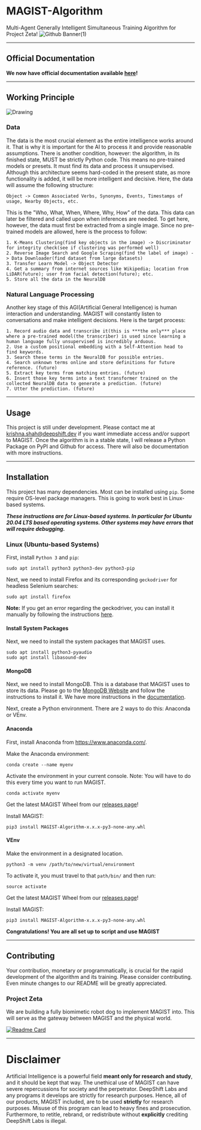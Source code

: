 # MAGIST-Algorithm
Multi-Agent Generally Intelligent Simultaneous Training Algorithm for Project Zeta!
![Github Banner(1)](https://user-images.githubusercontent.com/85193239/171949594-50a1f380-de26-4cd1-94d8-769a4c032455.png)

***

## Official Documentation

**We now have official documentation available [here](https://wiki.deepshift.dev)!**

***

## Working Principle
![Drawing](https://user-images.githubusercontent.com/85193239/180865087-f5da4734-11c7-4019-8a74-309e3b2198a7.png)


### Data
The data is the most crucial element as the entire intelligence works around it. That is why it is important for the 
AI to process it and provide reasonable assumptions. There is another condition, however: the algorithm, in its finished 
state, MUST be strictly Python code. This means no pre-trained models or presets. It must find its data and process it unsupervised. Although this architecture seems hard-coded in the present state, as more functionality is added, it will be more intelligent and decisive. Here, the data will assume the following structure:

```
Object -> Common Associated Verbs, Synonyms, Events, Timestamps of usage, Nearby Objects, etc.
```

This is the "Who, What, When, Where, Why, How" of the data. This data can later be filtered and called upon when 
inferences are needed. To get here, however, the data must first be extracted from a single image. Since no pre-trained 
models are allowed, here is the process to follow:

```
1. K-Means Clustering(find key objects in the image) -> Discriminator for integrity check(see if clustering was performed well)
2. Reverse Image Search and Google Scraping(find the label of image) -> Data Downloader(find dataset from large datasets)
3. Transfer Learn Model -> Object Detector
4. Get a summary from internet sources like Wikipedia; location from LiDAR(future); user from facial detection(future); etc.
5. Store all the data in the NeuralDB
```

### Natural Language Processing
Another key stage of this AGI(Artificial General Intelligence) is human interaction and understanding. MAGIST will constantly listen to conversations and make intelligent decisions. Here is the target process:

```
1. Record audio data and transcribe it(this is ***the only*** place where a pre-trained model(the transcriber) is used since learning a human language fully unsupervised is incredibly arduous.
2. Use a custom positional embedding with a Self-Attention head to find keywords.
3. Search these terms in the NeuralDB for possible entries.
4. Search unknown terms online and store definitions for future reference. (future)
5. Extract key terms from matching entries. (future)
6. Insert those key terms into a text transformer trained on the collected NeuralDB data to generate a prediction. (future)
7. Utter the prediction. (future)
```

***

## Usage
This project is still under development. Please contact me at [krishna.shah@deepshift.dev]() if you want immediate access and/or support
to MAGIST. Once the algorithm is in a stable state, I will release a Python Package on PyPI and Github for access. There 
will also be documentation with more instructions.

***

## Installation
This project has many dependencies. Most can be installed using `pip`. Some require OS-level package managers. This is 
going to work best in Linux-based systems.

***These instructions are for Linux-based systems. In particular for Ubuntu 20.04 LTS based operating systems. Other 
systems may have errors that will require debugging.***

### Linux (Ubuntu-based Systems)
First, install `Python 3` and `pip`:
```commandline
sudo apt install python3 python3-dev python3-pip
```
Next, we need to install Firefox and its corresponding `geckodriver` for headless Selenium searches:
```commandline
sudo apt install firefox
```

**Note:** If you get an error regarding the geckodriver, you can install it manually by following the instructions 
[here](https://github.com/mozilla/geckodriver).

#### Install System Packages
Next, we need to install the system packages that MAGIST uses. 
```commandline
sudo apt install python3-pyaudio
sudo apt install libasound-dev
```

#### MongoDB
Next, we need to install MongoDB. This is a database that MAGIST uses to store its data. Please go to the 
[MongoDB Website](https://www.mongodb.com/) and follow the instructions to install it. We have more instructions in the 
[documentation](https://github.com/DeepShift-Labs/MAGIST-Algorithm/tree/main/docs).



Next, create a Python environment. There are 2 ways to do this: Anaconda or VEnv.

#### Anaconda
First, install Anaconda from https://www.anaconda.com/.

Make the Anaconda environment:
```commandline
conda create --name myenv
```
Activate the environment in your current console. Note: You will have to do this every time you want to run MAGIST.
```commandline
conda activate myenv
```
Get the latest MAGIST Wheel from our [releases page](https://github.com/DeepShift-Labs/MAGIST-Algorithm/releases)!

Install MAGIST:
```commandline
pip3 install MAGIST-Algorithm-x.x.x-py3-none-any.whl
```

#### VEnv
Make the environment in a designated location.
```commandline
python3 -m venv /path/to/new/virtual/environment
```
To activate it, you must travel to that `path/bin/` and then run:
```commandline
source activate
```
Get the latest MAGIST Wheel from our [releases page](https://github.com/DeepShift-Labs/MAGIST-Algorithm/releases)!

Install MAGIST:
```commandline
pip3 install MAGIST-Algorithm-x.x.x-py3-none-any.whl
```

**Congratulations! You are all set up to script and use MAGIST**

***

## Contributing
Your contribution, monetary or programmatically, is crucial for the rapid development of the algorithm and its training. 
Please consider contributing. Even minute changes to our README will be greatly appreciated.

### Project Zeta
We are building a fully biomimetic robot dog to implement MAGIST into. This will serve as the gateway between MAGIST and the physical world. 

[![Readme Card](https://github-readme-stats.vercel.app/api/pin/?username=DeepShift-Labs&repo=Project-Zeta)](https://github.com/DeepShift-Labs/Project-Zeta)

***

# Disclaimer
Artificial Intelligence is a powerful field **meant only for research and study**, and it should be kept that way. The unethical use of MAGIST can have severe repercussions for society and the perpetrator. DeepShift Labs and any programs it develops are strictly for research purposes. Hence, all of our products, MAGIST included, are to be used **strictly** for research purposes. Misuse of this program can lead to heavy fines and prosecution.
Furthermore, to retitle, rebrand, or redistribute without **explicitly** crediting DeepShift Labs is illegal. 
